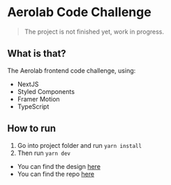# Aerolab Code Challenge

> The project is not finished yet, work in progress.

## What is that?

The Aerolab frontend code challenge, using:

- NextJS
- Styled Components
- Framer Motion
- TypeScript

## How to run

1. Go into project folder and run `yarn install`
2. Then run `yarn dev`

- You can find the design
  [here](https://www.figma.com/file/3O7BxHFnSSawJeny3lXWkE/Aerolab-Frontend-Developer-Coding-Challenge---Public?node-id=485%3A4814)
- You can find the repo
  [here](https://github.com/Aerolab/frontend-developer-coding-challenge)
